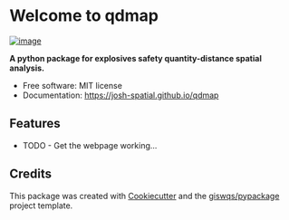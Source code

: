 # Welcome to qdmap


[![image](https://img.shields.io/pypi/v/qdmap.svg)](https://pypi.python.org/pypi/qdmap)


**A python package for explosives safety quantity-distance spatial analysis.**


-   Free software: MIT license
-   Documentation: <https://josh-spatial.github.io/qdmap>
    

## Features

-   TODO - Get the webpage working...

## Credits

This package was created with [Cookiecutter](https://github.com/cookiecutter/cookiecutter) and the [giswqs/pypackage](https://github.com/giswqs/pypackage) project template.